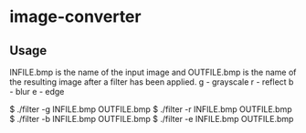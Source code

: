 # image-converter

## Usage
INFILE.bmp is the name of the input image and OUTFILE.bmp is the name of the resulting image after a filter has been applied.
g - grayscale
r - reflect
b - blur
e - edge

$ ./filter -g INFILE.bmp OUTFILE.bmp
$ ./filter -r INFILE.bmp OUTFILE.bmp
$ ./filter -b INFILE.bmp OUTFILE.bmp
$ ./filter -e INFILE.bmp OUTFILE.bmp

